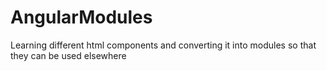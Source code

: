 # AngularModules
Learning different html components and converting it into modules so that they can be used elsewhere
